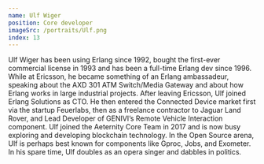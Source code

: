 ```yaml
---
name: Ulf Wiger
position: Core developer
imageSrc: /portraits/Ulf.png
index: 13
---
```


Ulf Wiger has been using Erlang since 1992, bought the first-ever commercial license in 1993 and has
been a full-time Erlang dev since 1996. While at Ericsson, he became something of an Erlang
ambassadeur, speaking about the AXD 301 ATM Switch/Media Gateway and about how Erlang works in large
industrial projects. After leaving Ericsson, Ulf joined Erlang Solutions as CTO. He then entered the
Connected Device market first via the startup Feuerlabs, then as a freelance contractor to Jaguar
Land Rover, and Lead Developer of GENIVI’s Remote Vehicle Interaction component. Ulf joined the
Aeternity Core Team in 2017 and is now busy exploring and developing blockchain technology. In the
Open Source arena, Ulf is perhaps best known for components like Gproc, Jobs, and Exometer. In his
spare time, Ulf doubles as an opera singer and dabbles in politics.
